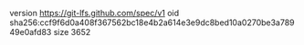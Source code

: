version https://git-lfs.github.com/spec/v1
oid sha256:ccf9f6d0a408f367562bc18e4b2a614e3e9dc8bed10a0270be3a78949e0afd83
size 3652
